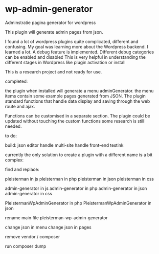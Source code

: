 # wp-admin-generator
Adminstratie pagina generator for wordpress

This plugin will generate admin pages from json.

I found a lot of wordpress plugins quite complicated, different and confusing.
My goal was learning more about the Wordpress backend.
I learned  a lot.
A debug feature is implemented.
Different debug categories can be enabled and disabled
This is very helpful in understanding the different stages in Wordpress
like plugin activation or install

This is a research project and not ready for use.

completed:

the plugin when installed will generate a menu adminGenerator.
the menu items contain some example pages generated from JSON.
The plugin standard functions that handle data display and saving
through the web route and ajax.
 
Functions can be customised in a separate section.
The plugin could be updated without touching the custom functions
some research is still needed. 

to do:

build: json editor
handle multi-site
handle front-end
testink

currently the only solution to create a plugin with a different name is a bit complex:

find and replace:

pleisterman in js
pleisterman in php
pleisterman in json
pleisterman in css

admin-generator in js
admin-generator in php
admin-generator in json
admin-generator in css


PleistermanWpAdminGenerator in php
PleistermanWpAdminGenerator in json

rename main file pleisterman-wp-admin-generator

change json in menu 
change json in pages

remove vendor / composer

run composer dump

